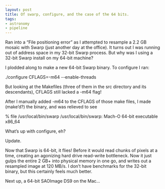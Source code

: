 ```yaml
---
layout: post
title: Of swarp, configure, and the case of the 64 bits.
tags:
- astronomy
- pipeline
---
```

Ran into a “File positioning error” as I attempted to resample a 2.2 GB mosaic with Swarp (just another day at the office). It turns out I was running out of address space in my 32-bit Swarp process. But why was I using a 32-bit Swarp install on my 64-bit machine?



I plodded along to make a new 64-bit Swarp binary. To configure I ran:



./configure CFLAGS=-m64 --enable-threads




But looking at the Makefiles (three of them in the src directory and its descendants), CFLAGS still lacked a -m64 flag!



After I manually added -m64 to the CFLAGS of those make files, I made (make’d?) the binary, and was relieved to see



% file /usr/local/bin/swarp
/usr/local/bin/swarp: Mach-O 64-bit executable x86_64




What’s up with configure, eh?



Update.



Now that Swarp is 64-bit, it flies! Before it would read chunks of pixels at a time, creating an agonizing hard drive read-write bottleneck. Now it just gulps the entire 2 GB+ into physical memory in one go, and writes out a resampled image at 120 MB/s. I don’t have benchmarks for the 32-bit binary, but this certainly feels much better.



Next up, a 64-bit SAOImage DS9 on the Mac…
